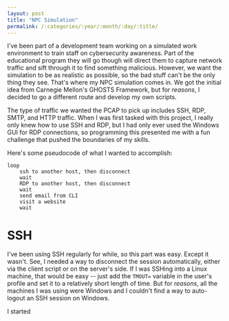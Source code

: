 ```yaml
---
layout: post
title: "NPC Simulation"
permalink: /:categories/:year/:month/:day/:title/
---
```


I've been part of a development team working on a simulated work environment to train staff on cybersecurity awareness. Part of the educational program they will go though will direct them to capture network traffic and sift through it to find something malicious. However, we want the simulation to be as realistic as possible, so the bad stuff can't be the only thing they see. That's where my NPC simulation comes in. We got the initial idea from Carnegie Mellon's GHOSTS Framework, but for _reasons_, I decided to go a different route and develop my own scripts.

The type of traffic we wanted the PCAP to pick up includes SSH, RDP, SMTP, and HTTP traffic. When I was first tasked with this project, I really only knew how to use SSH and RDP, but I had only ever used the Windows GUI for RDP connections, so programming this presented me with a fun challenge that pushed the boundaries of my skills.

Here's some pseudocode of what I wanted to accomplish:

```
loop
    ssh to another host, then disconnect
    wait
    RDP to another host, then disconnect
    wait
    send email from CLI
    visit a website
    wait
```

# SSH

I've been using SSH regularly for while, so this part was easy. Except it wasn't. See, I needed a way to disconnect the session automatically, either via the client script or on the server's side. If I was SSHing into a Linux machine, that would be easy -- just add the `TMOUT=` variable in the user's profile and set it to a relatively short length of time. But for _reasons_, all the machines I was using were Windows and I couldn't find a way to auto-logout an SSH session on Windows.

I started 
